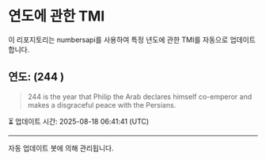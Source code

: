 
# 연도에 관한 TMI

이 리포지토리는 numbersapi를 사용하여 특정 년도에 관한 TMI를 자동으로 업데이트합니다.

## 연도: (244 )
> 244 is the year that Philip the Arab declares himself co-emperor and makes a disgraceful peace with the Persians.

⏳ 업데이트 시간: 2025-08-18 06:41:41 (UTC)

---
자동 업데이트 봇에 의해 관리됩니다.
